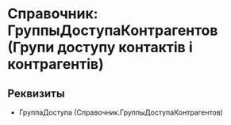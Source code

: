 ﻿# Справочник: ГруппыДоступаКонтрагентов (Групи доступу контактів і контрагентів)

## Реквизиты

- ГруппаДоступа (Справочник.ГруппыДоступаКонтрагентов)

